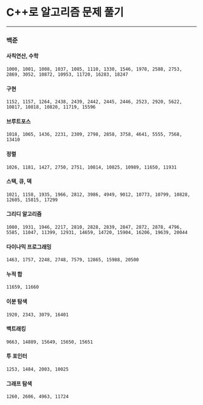 # C++로 알고리즘 문제 풀기

---

### 백준

#### 사칙연산, 수학

```
1000, 1001, 1008, 1037, 1085, 1110, 1330, 1546, 1978, 2588, 2753, 2869, 3052, 10872, 10953, 11720, 16283, 18247
```

#### 구현

```
1152, 1157, 1264, 2438, 2439, 2442, 2445, 2446, 2523, 2920, 5622, 10817, 10818, 10820, 11719, 15596
```

#### 브루트포스

```
1018, 1065, 1436, 2231, 2309, 2798, 2858, 3758, 4641, 5555, 7568, 13410
```

#### 정렬

```
1026, 1181, 1427, 2750, 2751, 10814, 10825, 10989, 11650, 11931
```

#### 스택, 큐, 덱

```
1021, 1158, 1935, 1966, 2812, 3986, 4949, 9012, 10773, 10799, 10828, 12605, 15815, 17299
```

#### 그리디 알고리즘

```
1080, 1931, 1946, 2217, 2810, 2828, 2839, 2847, 2872, 2878, 4796, 5585, 11047, 11399, 12931, 14659, 14720, 15904, 16206, 19639, 20044
```

#### 다이나믹 프로그래밍

```
1463, 1757, 2248, 2748, 7579, 12865, 15988, 20500
```

#### 누적 합

```
11659, 11660
```

#### 이분 탐색

```
1920, 2343, 3079, 16401
```

#### 백트래킹

```
9663, 14889, 15649, 15650, 15651
```

#### 투 포인터

```
1253, 1484, 2003, 10025
```

#### 그래프 탐색

```
1260, 2606, 4963, 11724
```
